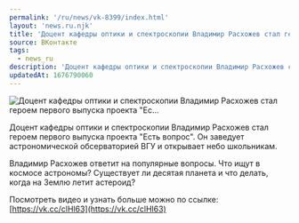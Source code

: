```yaml
---
permalink: '/ru/news/vk-8399/index.html'
layout: 'news.ru.njk'
title: 'Доцент кафедры оптики и спектроскопии Владимир Расхожев стал героем первого выпуска проекта "Ес…'
source: ВКонтакте
tags:
  - news_ru
description: 'Доцент кафедры оптики и спектроскопии Владимир Расхожев стал героем первого выпуска проекта "Ес…'
updatedAt: 1676790060
---
```

![Доцент кафедры оптики и спектроскопии Владимир Расхожев стал героем первого выпуска проекта "Ес…](https://sun1-21.userapi.com/impg/cCer-bgrie-5wx0_xgK7RT4tAUSq1tgJgBg8Qg/ZeSf3MAbhGM.jpg?size=1080x590&quality=96&sign=bd608e251cdac14f627a48c2cde3b45f&c_uniq_tag=fmyRWzrz97o2ZP703uxb6FGu_uE-8Va16Qx9NeKCZzY&type=album)

Доцент кафедры оптики и спектроскопии Владимир Расхожев стал героем первого выпуска проекта "Есть вопрос". Он заведует астрономической обсерваторией ВГУ и открывает небо школьникам.

Владимир Расхожев ответит на популярные вопросы. Что ищут в космосе астрономы? Существует ли десятая планета и что делать, когда на Землю летит астероид?

Посмотреть видео и узнать больше можно по ссылке: [https://vk.cc/clHl63](https://vk.cc/clHl63)
